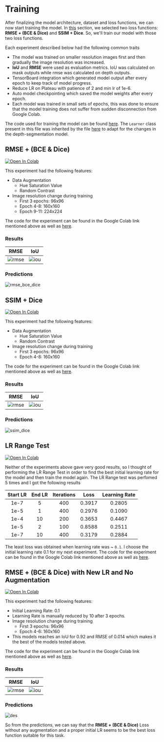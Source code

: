 
# Training

After finalizing the model architecture, dataset and loss functions, we can now start training the model. In [this](deciding_loss_function.md#depth-and-segmentation-prediction) section, we selected two loss functions: **RMSE + (BCE & Dice)** and **SSIM + Dice**. So, we'll train our model with those two loss functions.

Each experiment described below had the following common traits

- The model was trained on smaller resolution images first and then gradually the image resolution was increased.
- **IoU** and **RMSE** were used as evaluation metrics. IoU was calculated on mask outputs while rmse was calculated on depth outputs.
- TensorBoard integration which generated model output after every epoch to keep track of model progress.
- Reduce LR on Plateau with patience of 2 and min lr of 1e-6.
- Auto model checkpointing which saved the model weights after every epoch.
- Each model was trained in small sets of epochs, this was done to ensure that the model training does not suffer from sudden disconnection from Google Colab.

The code used for training the model can be found [here](../tensornet/engine/learner.py). The `Learner` class present in this file was inherited by the file [here](../learner.py) to adapt for the changes in the depth-segmentation model.

## RMSE + (BCE & Dice)

[![Open In Colab](https://colab.research.google.com/assets/colab-badge.svg)](https://colab.research.google.com/drive/1c_ZnY4V3MJwe8re6PoYlrqnMCSEsMWFI?usp=sharing)

This experiment had the following features:

- Data Augmentation
  - Hue Saturation Value
  - Random Contrast
- Image resolution change during training
  - First 3 epochs: 96x96
  - Epoch 4-8: 160x160
  - Epoch 9-11: 224x224

The code for the experiment can be found in the Google Colab link mentioned above as well as [here](../trial_notebooks/DES_RMSE_BCE_Dice.ipynb).

### Results

|                       RMSE                       |                      IoU                       |
| :----------------------------------------------: | :--------------------------------------------: |
| ![rmse](../images/rmse_bce_dice/rmse_change.png) | ![iou](../images/rmse_bce_dice/iou_change.png) |

### Predictions

![rmse_bce_dice](../images/rmse_bce_dice/prediction.png)

## SSIM + Dice

[![Open In Colab](https://colab.research.google.com/assets/colab-badge.svg)](https://colab.research.google.com/drive/1QmTXVlEM4zjIQ4_sxjsTVVVzPkkdErPs?usp=sharing)

This experiment had the following features:

- Data Augmentation
  - Hue Saturation Value
  - Random Contrast
- Image resolution change during training
  - First 3 epochs: 96x96
  - Epoch 4-8: 160x160

The code for the experiment can be found in the Google Colab link mentioned above as well as [here](../trial_notebooks/DES_SSIM_DICE.ipynb).

### Results

|                     RMSE                     |                    IoU                     |
| :------------------------------------------: | :----------------------------------------: |
| ![rmse](../images/ssim_dice/rmse_change.png) | ![iou](../images/ssim_dice/iou_change.png) |

### Predictions

![ssim_dice](../images/ssim_dice/prediction.png)

## LR Range Test

[![Open In Colab](https://colab.research.google.com/assets/colab-badge.svg)](https://colab.research.google.com/drive/1ePomqBOAgn6vZCoM8GqFH4mPBEyOU_xA?usp=sharing)

Neither of the experiments above gave very good results, so I thought of performing the LR Range Test in order to find the best initial learning rate for the model and then train the model again. The LR Range test was perfomed 5 times and I got the following results

| Start LR | End LR | Iterations |  Loss  | Learning Rate |
| :------: | :----: | :--------: | :----: | :-----------: |
|   1e-7   |   5    |    400     | 0.3917 |    0.2805     |
|   1e-5   |   1    |    400     | 0.2976 |    0.1090     |
|   1e-4   |   10   |    200     | 0.3653 |    0.4467     |
|   1e-5   |   2    |    100     | 0.8588 |    0.2511     |
|   1e-7   |   10   |    400     | 0.3179 |    0.2884     |

The least loss was obtained when learning rate was ~ `0.1`. I choose the initial learning rate 0.1 for my next experiment. The code for the experiment can be found in the Google Colab link mentioned above as well as [here](../trial_notebooks/LR_Range_Test_DSResNet.ipynb).

## RMSE + (BCE & Dice) with New LR and No Augmentation

[![Open In Colab](https://colab.research.google.com/assets/colab-badge.svg)](https://colab.research.google.com/drive/1UkpQNVg1Ug00r9_hmWGWpZiFSsMeNziG?usp=sharing)

This experiment had the following features:

- Initial Learning Rate: 0.1
- Learning Rate is manually reduced by 10 after 3 epochs.
- Image resolution change during training
  - First 3 epochs: 96x96
  - Epoch 4-6: 160x160
- This models reaches an IoU for 0.92 and RMSE of 0.014 which makes it the best of the models tested above.

The code for the experiment can be found in the Google Colab link mentioned above as well as [here](../Depth_Estimation_Segmentation_ResNet.ipynb).

### Results

|                  RMSE                  |                 IoU                  |
| :------------------------------------: | :----------------------------------: |
| ![rmse](../images/des/rmse_change.png) | ![iou](../images/des/iou_change.png) |

### Predictions

![des](../images/des/prediction.png)

So from the predictions, we can say that the **RMSE + (BCE & Dice)** Loss without any augmentation and a proper initial LR seems to be the best loss function suitable for this task.
